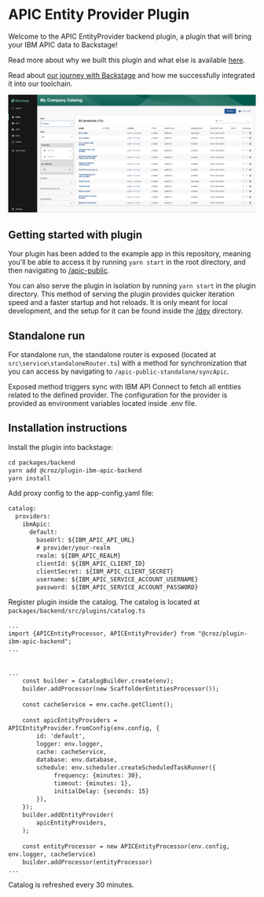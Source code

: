 # APIC Entity Provider Plugin

Welcome to the APIC EntityProvider backend plugin, a plugin that will bring your IBM APIC data to Backstage!

Read more about why we built this plugin and what else is available [here]([https://croz.net/news/backstage-plugin-ibm-apic/](https://croz.net/news/backstage-plugin-ibm-apic/?utm_source=newsletter&utm_medium=github&utm_campaign=Tool+of+Choice)).

Read about [our journey with Backstage]([https://croz.net/news/tool-of-choice-backstage/](https://croz.net/news/tool-of-choice-backstage/?utm_source=newsletter&utm_medium=github&utm_campaign=Tool+of+Choice)) and how me successfully integrated it into our toolchain.

![](./docs/assets/backstage-apic-publication.png)

## Getting started with plugin

Your plugin has been added to the example app in this repository, meaning you'll be able to access it by running `yarn
start` in the root directory, and then navigating to [/apic-public](http://localhost:3000/apic-public).

You can also serve the plugin in isolation by running `yarn start` in the plugin directory.
This method of serving the plugin provides quicker iteration speed and a faster startup and hot reloads.
It is only meant for local development, and the setup for it can be found inside the [/dev](/dev) directory.

## Standalone run

For standalone run, the standalone router is exposed (located at `src\service\standaloneRouter.ts`) with a method
for synchronization that you can access by navigating to `/apic-public-standalone/syncApic`.

Exposed method triggers sync with IBM API Connect to fetch all entities related to the defined provider.
The configuration for the provider is provided as environment variables located inside .env file.


## Installation instructions

Install the plugin into backstage:

```
cd packages/backend
yarn add @croz/plugin-ibm-apic-backend
yarn install
```

Add proxy config to the app-config.yaml file:

```
catalog:
  providers:
    ibmApic:
      default:
        baseUrl: ${IBM_APIC_API_URL}
        # provider/your-realm
        realm: ${IBM_APIC_REALM}
        clientId: ${IBM_APIC_CLIENT_ID}
        clientSecret: ${IBM_APIC_CLIENT_SECRET}
        username: ${IBM_APIC_SERVICE_ACCOUNT_USERNAME}
        password: ${IBM_APIC_SERVICE_ACCOUNT_PASSWORD}
```

Register plugin inside the catalog. The catalog is located at `packages/backend/src/plugins/catalog.ts`

```
...
import {APICEntityProcessor, APICEntityProvider} from "@croz/plugin-ibm-apic-backend";
...


...
    const builder = CatalogBuilder.create(env);
    builder.addProcessor(new ScaffolderEntitiesProcessor());
    
    const cacheService = env.cache.getClient();

    const apicEntityProviders = APICEntityProvider.fromConfig(env.config, {
        id: 'default',
        logger: env.logger,
        cache: cacheService,
        database: env.database,
        schedule: env.scheduler.createScheduledTaskRunner({
             frequency: {minutes: 30},
             timeout: {minutes: 1},
             initialDelay: {seconds: 15}
        }),
    });
    builder.addEntityProvider(
        apicEntityProviders,
    );
    
    const entityProcessor = new APICEntityProcessor(env.config, env.logger, cacheService)
    builder.addProcessor(entityProcessor)
...
```

Catalog is refreshed every 30 minutes.


